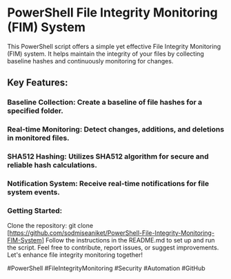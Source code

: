 # PowerShell File Integrity Monitoring (FIM) System
This PowerShell script offers a simple yet effective File Integrity Monitoring (FIM) system. It helps maintain the integrity of your files by collecting baseline hashes and continuously monitoring for changes.

## Key Features:

### Baseline Collection: Create a baseline of file hashes for a specified folder.
### Real-time Monitoring: Detect changes, additions, and deletions in monitored files.
### SHA512 Hashing: Utilizes SHA512 algorithm for secure and reliable hash calculations.
### Notification System: Receive real-time notifications for file system events.

### Getting Started:
Clone the repository: git clone [https://github.com/sodmiseaniket/PowerShell-File-Integrity-Monitoring-FIM-System]
Follow the instructions in the README.md to set up and run the script.
Feel free to contribute, report issues, or suggest improvements. Let's enhance file integrity monitoring together!

#PowerShell #FileIntegrityMonitoring #Security #Automation #GitHub

